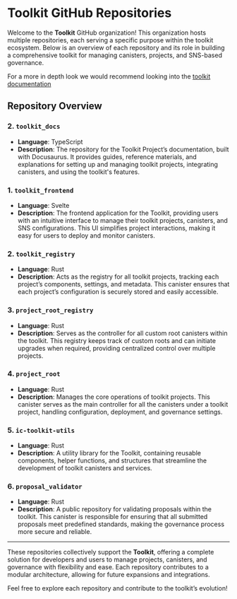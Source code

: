 # Toolkit GitHub Repositories

Welcome to the **Toolkit** GitHub organization! This organization hosts multiple repositories, each serving a specific purpose within the toolkit ecosystem. Below is an overview of each repository and its role in building a comprehensive toolkit for managing canisters, projects, and SNS-based governance.

For a more in depth look we would recommend looking into the [toolkit documentation](https://docs.ic-toolkit.app)

## Repository Overview

### 2. `toolkit_docs`
- **Language**: TypeScript
- **Description**: The repository for the Toolkit Project’s documentation, built with Docusaurus. It provides guides, reference materials, and explanations for setting up and managing toolkit projects, integrating canisters, and using the toolkit's features.

### 1. `toolkit_frontend`
- **Language**: Svelte
- **Description**: The frontend application for the Toolkit, providing users with an intuitive interface to manage their toolkit projects, canisters, and SNS configurations. This UI simplifies project interactions, making it easy for users to deploy and monitor canisters.

### 2. `toolkit_registry`
- **Language**: Rust
- **Description**: Acts as the registry for all toolkit projects, tracking each project’s components, settings, and metadata. This canister ensures that each project’s configuration is securely stored and easily accessible.

### 3. `project_root_registry`
- **Language**: Rust
- **Description**: Serves as the controller for all custom root canisters within the toolkit. This registry keeps track of custom roots and can initiate upgrades when required, providing centralized control over multiple projects.

### 4. `project_root`
- **Language**: Rust
- **Description**: Manages the core operations of toolkit projects. This canister serves as the main controller for all the canisters under a toolkit project, handling configuration, deployment, and governance settings.

### 5. `ic-toolkit-utils`
- **Language**: Rust
- **Description**: A utility library for the Toolkit, containing reusable components, helper functions, and structures that streamline the development of toolkit canisters and services.

### 6. `proposal_validator`
- **Language**: Rust
- **Description**: A public repository for validating proposals within the toolkit. This canister is responsible for ensuring that all submitted proposals meet predefined standards, making the governance process more secure and reliable.

---

These repositories collectively support the **Toolkit**, offering a complete solution for developers and users to manage projects, canisters, and governance with flexibility and ease. Each repository contributes to a modular architecture, allowing for future expansions and integrations. 

Feel free to explore each repository and contribute to the toolkit’s evolution!
